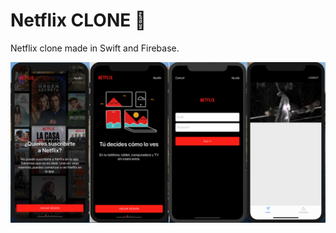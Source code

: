 # Netflix CLONE 🍫

Netflix clone made in Swift and Firebase.

<img src="https://github.com/skantus/netflix-ios/blob/master/sources/screenshot.png" />

